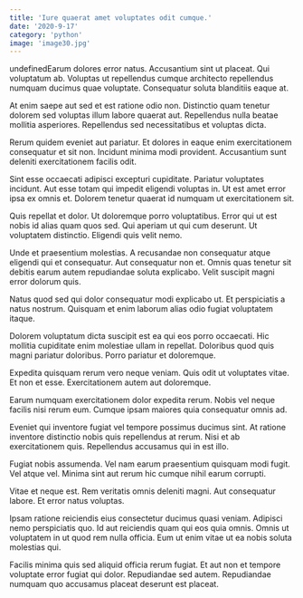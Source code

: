 ```yaml
---
title: 'Iure quaerat amet voluptates odit cumque.'
date: '2020-9-17'
category: 'python'
image: 'image30.jpg'
---
```


undefinedEarum dolores error natus. Accusantium sint ut placeat. Qui voluptatum ab. Voluptas ut repellendus cumque architecto repellendus numquam ducimus quae voluptate. Consequatur soluta blanditiis eaque at.
 At enim saepe aut sed et est ratione odio non. Distinctio quam tenetur dolorem sed voluptas illum labore quaerat aut. Repellendus nulla beatae mollitia asperiores. Repellendus sed necessitatibus et voluptas dicta.
 Rerum quidem eveniet aut pariatur. Et dolores in eaque enim exercitationem consequatur et sit non. Incidunt minima modi provident. Accusantium sunt deleniti exercitationem facilis odit.

Sint esse occaecati adipisci excepturi cupiditate. Pariatur voluptates incidunt. Aut esse totam qui impedit eligendi voluptas in. Ut est amet error ipsa ex omnis et. Dolorem tenetur quaerat id numquam ut exercitationem sit.
 Quis repellat et dolor. Ut doloremque porro voluptatibus. Error qui ut est nobis id alias quam quos sed. Qui aperiam ut qui cum deserunt. Ut voluptatem distinctio. Eligendi quis velit nemo.
 Unde et praesentium molestias. A recusandae non consequatur atque eligendi qui et consequatur. Aut consequatur non et. Omnis quas tenetur sit debitis earum autem repudiandae soluta explicabo. Velit suscipit magni error dolorum quis.

Natus quod sed qui dolor consequatur modi explicabo ut. Et perspiciatis a natus nostrum. Quisquam et enim laborum alias odio fugiat voluptatem itaque.
 Dolorem voluptatum dicta suscipit est ea qui eos porro occaecati. Hic mollitia cupiditate enim molestiae ullam in repellat. Doloribus quod quis magni pariatur doloribus. Porro pariatur et doloremque.
 Expedita quisquam rerum vero neque veniam. Quis odit ut voluptates vitae. Et non et esse. Exercitationem autem aut doloremque.

Earum numquam exercitationem dolor expedita rerum. Nobis vel neque facilis nisi rerum eum. Cumque ipsam maiores quia consequatur omnis ad.
 Eveniet qui inventore fugiat vel tempore possimus ducimus sint. At ratione inventore distinctio nobis quis repellendus at rerum. Nisi et ab exercitationem quis. Repellendus accusamus qui in est illo.
 Fugiat nobis assumenda. Vel nam earum praesentium quisquam modi fugit. Vel atque vel. Minima sint aut rerum hic cumque nihil earum corrupti.

Vitae et neque est. Rem veritatis omnis deleniti magni. Aut consequatur labore. Et error natus voluptas.
 Ipsam ratione reiciendis eius consectetur ducimus quasi veniam. Adipisci nemo perspiciatis quo. Id aut reiciendis quam qui eos quia omnis. Omnis ut voluptatem in ut quod rem nulla officia. Eum ut enim vitae ut ea nobis soluta molestias qui.
 Facilis minima quis sed aliquid officia rerum fugiat. Et aut non et tempore voluptate error fugiat qui dolor. Repudiandae sed autem. Repudiandae numquam quo accusamus placeat deserunt est placeat.


